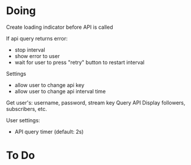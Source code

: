 # Doing

Create loading indicator before API is called

If api query returns error:
- stop interval
- show error to user
- wait for user to press "retry" button to restart interval

Settings
- allow user to change api key
- allow user to change api interval time

Get user's: username, password, stream key
Query API
Display followers, subscribers, etc.

User settings:
- API query timer (default: 2s)

# To Do
